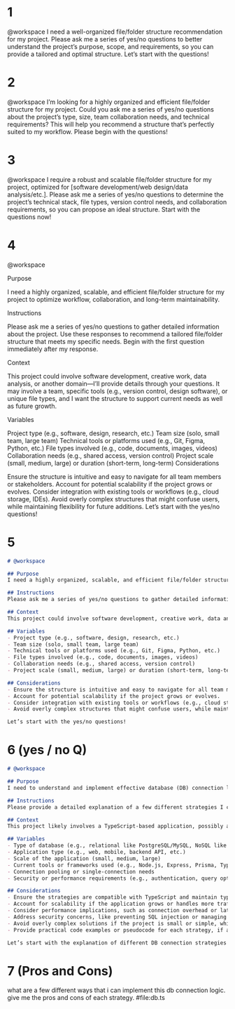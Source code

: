 # 1
@workspace I need a well-organized file/folder structure recommendation for my project. Please ask me a series of yes/no questions to better understand the project’s purpose, scope, and requirements, so you can provide a tailored and optimal structure. Let’s start with the questions!

# 2
@workspace I’m looking for a highly organized and efficient file/folder structure for my project. Could you ask me a series of yes/no questions about the project’s type, size, team collaboration needs, and technical requirements? This will help you recommend a structure that’s perfectly suited to my workflow. Please begin with the questions!

# 3
@workspace I require a robust and scalable file/folder structure for my project, optimized for [software development/web design/data analysis/etc.]. Please ask me a series of yes/no questions to determine the project’s technical stack, file types, version control needs, and collaboration requirements, so you can propose an ideal structure. Start with the questions now!

# 4 

@workspace

Purpose

I need a highly organized, scalable, and efficient file/folder structure for my project to optimize workflow, collaboration, and long-term maintainability.

Instructions

Please ask me a series of yes/no questions to gather detailed information about the project. Use these responses to recommend a tailored file/folder structure that meets my specific needs. Begin with the first question immediately after my response.

Context

This project could involve software development, creative work, data analysis, or another domain—I’ll provide details through your questions. It may involve a team, specific tools (e.g., version control, design software), or unique file types, and I want the structure to support current needs as well as future growth.

Variables

Project type (e.g., software, design, research, etc.)
Team size (solo, small team, large team)
Technical tools or platforms used (e.g., Git, Figma, Python, etc.)
File types involved (e.g., code, documents, images, videos)
Collaboration needs (e.g., shared access, version control)
Project scale (small, medium, large) or duration (short-term, long-term)
Considerations

Ensure the structure is intuitive and easy to navigate for all team members or stakeholders.
Account for potential scalability if the project grows or evolves.
Consider integration with existing tools or workflows (e.g., cloud storage, IDEs).
Avoid overly complex structures that might confuse users, while maintaining flexibility for future additions.
Let’s start with the yes/no questions!

# 5 
```markdown
# @workspace

## Purpose
I need a highly organized, scalable, and efficient file/folder structure for my project to optimize workflow, collaboration, and long-term maintainability.

## Instructions
Please ask me a series of yes/no questions to gather detailed information about the project. Use these responses to recommend a tailored file/folder structure that meets my specific needs. Begin with the first question immediately after my response.

## Context
This project could involve software development, creative work, data analysis, or another domain—I’ll provide details through your questions. It may involve a team, specific tools (e.g., version control, design software), or unique file types, and I want the structure to support current needs as well as future growth.

## Variables
- Project type (e.g., software, design, research, etc.)  
- Team size (solo, small team, large team)  
- Technical tools or platforms used (e.g., Git, Figma, Python, etc.)  
- File types involved (e.g., code, documents, images, videos)  
- Collaboration needs (e.g., shared access, version control)  
- Project scale (small, medium, large) or duration (short-term, long-term)  

## Considerations
- Ensure the structure is intuitive and easy to navigate for all team members or stakeholders.  
- Account for potential scalability if the project grows or evolves.  
- Consider integration with existing tools or workflows (e.g., cloud storage, IDEs).  
- Avoid overly complex structures that might confuse users, while maintaining flexibility for future additions.  

Let’s start with the yes/no questions!

```
# 6 (yes / no Q)
```markdown
# @workspace

## Purpose
I need to understand and implement effective database (DB) connection logic for my project, ensuring reliability, performance, and maintainability, with a focus on the `file:db.ts` file.

## Instructions
Please provide a detailed explanation of a few different strategies I can use to implement this DB connection logic. For each strategy, include the pros and cons, and ensure the response is tailored to a TypeScript environment (as indicated by `file:db.ts`). If you need more specific details about my project or DB setup, ask yes/no questions to refine your recommendations. Start with your explanation now.

## Context
This project likely involves a TypeScript-based application, possibly a web or backend system, where database connectivity is critical. The `file:db.ts` suggests a focus on TypeScript-specific implementation, potentially using a database like PostgreSQL, MySQL, MongoDB, or SQLite. I may be working on a new feature, optimizing existing code, or building a scalable system, and I want strategies that balance simplicity, scalability, and performance.

## Variables
- Type of database (e.g., relational like PostgreSQL/MySQL, NoSQL like MongoDB, or file-based like SQLite)  
- Application type (e.g., web, mobile, backend API, etc.)  
- Scale of the application (small, medium, large)  
- Current tools or frameworks used (e.g., Node.js, Express, Prisma, TypeORM, etc.)  
- Connection pooling or single-connection needs  
- Security or performance requirements (e.g., authentication, query optimization)  

## Considerations
- Ensure the strategies are compatible with TypeScript and maintain type safety.  
- Account for scalability if the application grows or handles more traffic.  
- Consider performance implications, such as connection overhead or latency.  
- Address security concerns, like preventing SQL injection or managing credentials.  
- Avoid overly complex solutions if the project is small or simple, while ensuring flexibility for future expansion.  
- Provide practical code examples or pseudocode for each strategy, if applicable.

Let’s start with the explanation of different DB connection strategies!

```

# 7 (Pros and Cons)

what are a few different ways that i can implement this db connection logic. give me the pros and cons of each strategy. #file:db.ts

